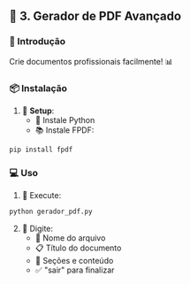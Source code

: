 
## 🔄 3. Gerador de PDF Avançado

### 🎯 Introdução
Crie documentos profissionais facilmente! 📊

### 📦 Instalação
1. 🔧 **Setup**:
   - 🐍 Instale Python
   - 📚 Instale FPDF:
```bash
pip install fpdf
```

### 💻 Uso
1. 🚀 Execute:
```bash
python gerador_pdf.py
```

2. 📝 Digite:
   - 📂 Nome do arquivo
   - 📋 Título do documento
   - 📑 Seções e conteúdo
   - ✅ "sair" para finalizar
